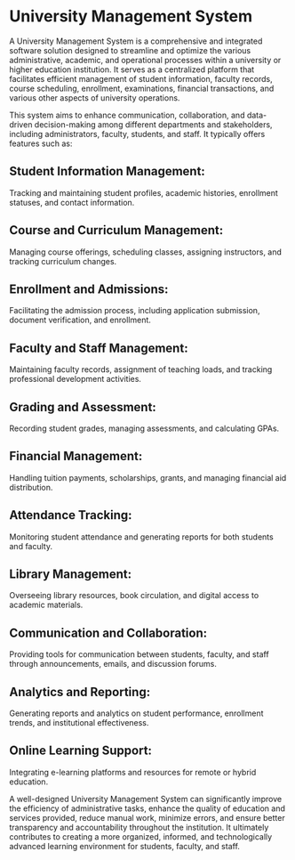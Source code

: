 # University Management System

A University Management System is a comprehensive and integrated software solution designed to streamline and optimize the various administrative, academic, and operational processes within a university or higher education institution. It serves as a centralized platform that facilitates efficient management of student information, faculty records, course scheduling, enrollment, examinations, financial transactions, and various other aspects of university operations.

This system aims to enhance communication, collaboration, and data-driven decision-making among different departments and stakeholders, including administrators, faculty, students, and staff. It typically offers features such as:

## Student Information Management: 
Tracking and maintaining student profiles, academic histories, enrollment statuses, and contact information.

## Course and Curriculum Management: 
Managing course offerings, scheduling classes, assigning instructors, and tracking curriculum changes.

## Enrollment and Admissions: 
Facilitating the admission process, including application submission, document verification, and enrollment.

## Faculty and Staff Management: 
Maintaining faculty records, assignment of teaching loads, and tracking professional development activities.

## Grading and Assessment: 
Recording student grades, managing assessments, and calculating GPAs.

## Financial Management: 
Handling tuition payments, scholarships, grants, and managing financial aid distribution.

## Attendance Tracking: 
Monitoring student attendance and generating reports for both students and faculty.

## Library Management: 
Overseeing library resources, book circulation, and digital access to academic materials.

## Communication and Collaboration: 
Providing tools for communication between students, faculty, and staff through announcements, emails, and discussion forums.

## Analytics and Reporting: 
Generating reports and analytics on student performance, enrollment trends, and institutional effectiveness.

## Online Learning Support: 
Integrating e-learning platforms and resources for remote or hybrid education.


A well-designed University Management System can significantly improve the efficiency of administrative tasks, enhance the quality of education and services provided, reduce manual work, minimize errors, and ensure better transparency and accountability throughout the institution. It ultimately contributes to creating a more organized, informed, and technologically advanced learning environment for students, faculty, and staff.